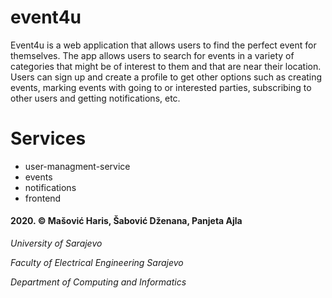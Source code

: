 # event4u

Event4u is a web application that allows users to find the perfect event for themselves. The app allows users to search for events in a variety of categories that might be of interest to them and that are near their location. Users can sign up and create a profile to get other options such as creating events, marking events with going to or interested parties, subscribing to other users and getting notifications, etc.

# Services

- user-managment-service
- events
- notifications
- frontend

#### 2020. © Mašović Haris, Šabović Dženana, Panjeta Ajla

*University of Sarajevo*

*Faculty of Electrical Engineering Sarajevo*

*Department of Computing and Informatics*
